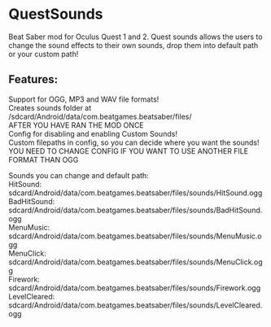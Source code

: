 # QuestSounds

Beat Saber mod for Oculus Quest 1 and 2. 
Quest sounds allows the users to change the sound effects to their own sounds,
drop them into default path or your custom path!

## Features:
Support for OGG, MP3 and WAV file formats!  
Creates sounds folder at /sdcard/Android/data/com.beatgames.beatsaber/files/  
AFTER YOU HAVE RAN THE MOD ONCE  
Config for disabling and enabling Custom Sounds!  
Custom filepaths in config, so you can decide where you want the sounds!  
YOU NEED TO CHANGE CONFIG IF YOU WANT TO USE ANOTHER FILE FORMAT THAN OGG  

Sounds you can change and default path:  
HitSound: sdcard/Android/data/com.beatgames.beatsaber/files/sounds/HitSound.ogg  
BadHitSound: sdcard/Android/data/com.beatgames.beatsaber/files/sounds/BadHitSound.ogg  
MenuMusic: sdcard/Android/data/com.beatgames.beatsaber/files/sounds/MenuMusic.ogg  
MenuClick: sdcard/Android/data/com.beatgames.beatsaber/files/sounds/MenuClick.ogg  
Firework: sdcard/Android/data/com.beatgames.beatsaber/files/sounds/Firework.ogg  
LevelCleared: sdcard/Android/data/com.beatgames.beatsaber/files/sounds/LevelCleared.ogg  
